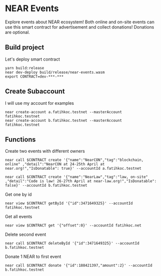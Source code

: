 # NEAR Events

Explore events about NEAR ecosystem! Both online and on-site events can use this smart contract for advertisement and collect donations! Donations are optional.

## Build project

Let's deploy smart contract

    yarn build:release
    near dev-deploy build/release/near-events.wasm
    export CONTRACT=dev-***-***

## Create Subaccount

I will use my account for examples

    near create-account a.fatihkoc.testnet --masterAccount fatihkoc.testnet
    near create-account b.fatihkoc.testnet --masterAccount fatihkoc.testnet

## Functions

Create two events with different owners

    near call $CONTRACT create '{"name":"NearCON","tag":"blockchain, online" ,"detail":"NearCON at 24-25th April at near.org!","IsDonatable": true}' --accountId a.fatihkoc.testnet

    near call $CONTRACT create '{"name":"NearLaw","tag":"law, on-site" ,"detail":"Code is law! 26-27th April at near-law.org!","IsDonatable": false}' --accountId b.fatihkoc.testnet

Get one by id

    near view $CONTRACT getById '{"id":3471649325}' --accountId fatihkoc.testnet

Get all events

    near view $CONTRACT get '{"offset":0}' --accountId fatihkoc.net

Delete second event

    near call $CONTRACT deleteById '{"id":3471649325}' --accountId b.fatihkoc.testnet

Donate 1 NEAR to first event

    near call $CONTRACT donate '{"id":188421397,"amount":2}' --accountId b.fatihkoc.testnet